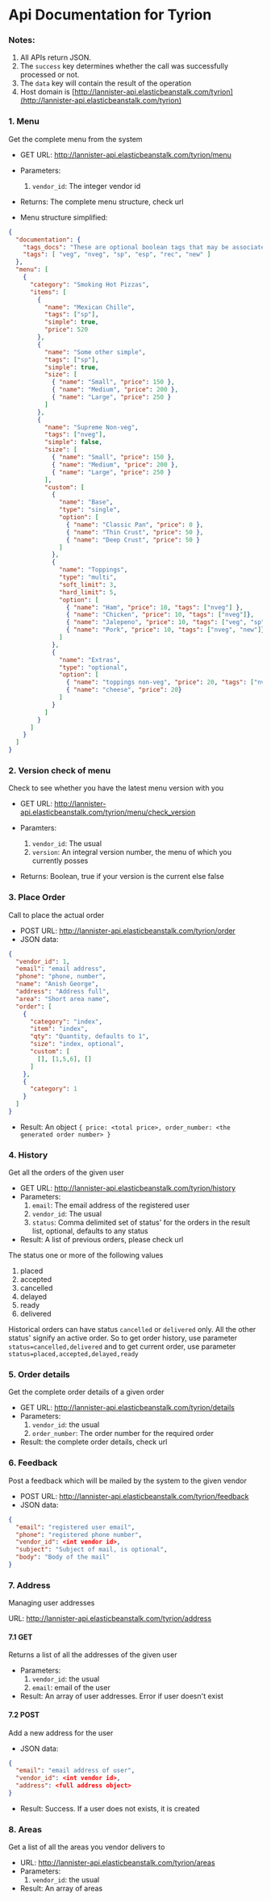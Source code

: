 # Api Documentation for Tyrion

### Notes:
1. All APIs return JSON.
2. The `success` key determines whether the call was successfully processed or not.
3. The `data` key will contain the result of the operation
4. Host domain is [http://lannister-api.elasticbeanstalk.com/tyrion](http://lannister-api.elasticbeanstalk.com/tyrion)


### 1. Menu
Get the complete menu from the system

* GET URL: http://lannister-api.elasticbeanstalk.com/tyrion/menu
* Parameters:
    1. `vendor_id`: The integer vendor id
  
* Returns: The complete menu structure, check url
* Menu structure simplified:
```JSON
{
  "documentation": {
    "tags_docs": "These are optional boolean tags that may be associated with a menu item and/or its toppings",
    "tags": [ "veg", "nveg", "sp", "esp", "rec", "new" ]
  },
  "menu": [
    {
      "category": "Smoking Hot Pizzas",
      "items": [
        {
          "name": "Mexican Chille",
          "tags": ["sp"],
          "simple": true,
          "price": 520
        },
        {
          "name": "Some other simple",
          "tags": ["sp"],
          "simple": true,
          "size": [
            { "name": "Small", "price": 150 },
            { "name": "Medium", "price": 200 },
            { "name": "Large", "price": 250 }
          ]
        },
        {
          "name": "Supreme Non-veg",
          "tags": ["nveg"],
          "simple": false,
          "size": [
            { "name": "Small", "price": 150 },
            { "name": "Medium", "price": 200 },
            { "name": "Large", "price": 250 }
          ],
          "custom": [
            {
              "name": "Base",
              "type": "single",
              "option": [
                { "name": "Classic Pan", "price": 0 },
                { "name": "Thin Crust", "price": 50 },
                { "name": "Deep Crust", "price": 50 }
              ]
            },
            {
              "name": "Toppings",
              "type": "multi",
              "soft_limit": 3,
              "hard_limit": 5,
              "option": [
                { "name": "Ham", "price": 10, "tags": ["nveg"] },
                { "name": "Chicken", "price": 10, "tags": ["nveg"]},
                { "name": "Jalepeno", "price": 10, "tags": ["veg", "sp"]},
                { "name": "Pork", "price": 10, "tags": ["nveg", "new"]}
              ]
            },
            {
              "name": "Extras",
              "type": "optional",
              "option": [
                { "name": "toppings non-veg", "price": 20, "tags": ["nveg"] },
                { "name": "cheese", "price": 20}
              ]
            }
          ]
        }
      ]
    }
  ]
}
```


### 2. Version check of menu
Check to see whether you have the latest menu version with you

* GET URL: http://lannister-api.elasticbeanstalk.com/tyrion/menu/check_version
* Paramters:
    1. `vendor_id`: The usual
    2. `version`: An integral version number, the menu of which you currently posses
  
* Returns: Boolean, true if your version is the current else false


### 3. Place Order
Call to place the actual order

* POST URL: http://lannister-api.elasticbeanstalk.com/tyrion/order
* JSON data:
```JSON
{
  "vendor_id": 1,
  "email": "email address",
  "phone": "phone, number",
  "name": "Anish George",
  "address": "Address full",
  "area": "Short area name",
  "order": [
    {
      "category": "index",
      "item": "index",
      "qty": "Quantity, defaults to 1",
      "size": "index, optional",
      "custom": [
        [], [1,5,6], []
      ]
    },
    {
      "category": 1
    }
  ]
}
```
* Result: An object `{ price: <total price>, order_number: <the generated order number> }`


### 4. History
Get all the orders of the given user

* GET URL: http://lannister-api.elasticbeanstalk.com/tyrion/history
* Parameters:
    1. `email`: The email address of the registered user
    2. `vendor_id`: The usual
    3. `status`: Comma delimited set of status' for the orders in the result list, optional, defaults to any status
* Result: A list of previous orders, please check url

The status one or more of the following values

1. placed
2. accepted
3. cancelled
4. delayed
5. ready
6. delivered

Historical orders can have status `cancelled` or `delivered` only. All the other status' signify an active order.
So to get order history, use parameter `status=cancelled,delivered` and to get current order, use parameter
`status=placed,accepted,delayed,ready`

### 5. Order details
Get the complete order details of a given order

* GET URL: http://lannister-api.elasticbeanstalk.com/tyrion/details
* Parameters:
    1. `vendor_id`: the usual
    2. `order_number`: The order number for the required order
* Result: the complete order details, check url

### 6. Feedback
Post a feedback which will be mailed by the system to the given vendor

* POST URL: http://lannister-api.elasticbeanstalk.com/tyrion/feedback
* JSON data:
```JSON
{
  "email": "registered user email",
  "phone": "registered phone number",
  "vendor_id": <int vendor id>,
  "subject": "Subject of mail, is optional",
  "body": "Body of the mail"
}
```

### 7. Address
Managing user addresses

URL: http://lannister-api.elasticbeanstalk.com/tyrion/address

#### 7.1 GET
Returns a list of all the addresses of the given user

* Parameters:
    1. `vendor_id`: the usual
    2. `email`: email of the user
* Result: An array of user addresses. Error if user doesn't exist

#### 7.2 POST
Add a new address for the user

* JSON data:
```JSON
{
  "email": "email address of user",
  "vendor_id": <int vendor id>,
  "address": <full address object>
}
```
* Result: Success. If a user does not exists, it is created


### 8. Areas
Get a list of all the areas you vendor delivers to

* URL: http://lannister-api.elasticbeanstalk.com/tyrion/areas
* Parameters:
    1. `vendor_id`: the usual
* Result: An array of areas
